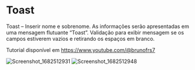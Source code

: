 # Toast
Toast – Inserir nome e sobrenome. As informações serão apresentadas em uma mensagem flutuante “Toast”.   Validação para exibir mensagem se os campos estiverem vazios e retirando os espaços em branco.

Tutorial disponível em https://www.youtube.com/@brunofrs7

![Screenshot_1682512931](https://user-images.githubusercontent.com/13179667/234578528-49403975-d90a-44ce-96cd-8bf055c74c97.png)
![Screenshot_1682512948](https://user-images.githubusercontent.com/13179667/234578533-31ddbdd1-d3b4-4f50-a312-7b59f984f90b.png)

